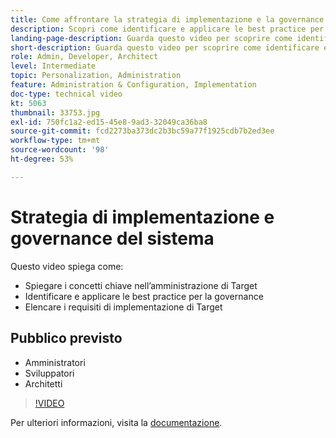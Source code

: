 ```yaml
---
title: Come affrontare la strategia di implementazione e la governance del sistema
description: Scopri come identificare e applicare le best practice per la governance ed elencare i requisiti di implementazione di Target.
landing-page-description: Guarda questo video per scoprire come identificare e applicare le best practice per la governance ed elencare i requisiti di implementazione di Target.
short-description: Guarda questo video per scoprire come identificare e applicare le best practice per la governance ed elencare i requisiti di implementazione di Target.
role: Admin, Developer, Architect
level: Intermediate
topic: Personalization, Administration
feature: Administration & Configuration, Implementation
doc-type: technical video
kt: 5063
thumbnail: 33753.jpg
exl-id: 750fc1a2-ed15-45e8-9ad3-32049ca36ba8
source-git-commit: fcd2273ba373dc2b3bc59a77f1925cdb7b2ed3ee
workflow-type: tm+mt
source-wordcount: '98'
ht-degree: 53%

---
```


# Strategia di implementazione e governance del sistema

Questo video spiega come:

* Spiegare i concetti chiave nell’amministrazione di Target
* Identificare e applicare le best practice per la governance
* Elencare i requisiti di implementazione di Target

## Pubblico previsto

* Amministratori
* Sviluppatori
* Architetti

>[!VIDEO](https://video.tv.adobe.com/v/33753/?quality=12)

Per ulteriori informazioni, visita la [documentazione](https://experienceleague.adobe.com/docs/target/using/administer/administrating-target.html?lang=it).
